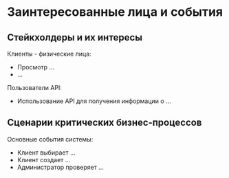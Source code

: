 # Заинтересованные лица и события

## Cтейкхолдеры и их интересы
Клиенты - физические лица:
- Просмотр ...
- ...

Пользователи API:
- Использование API для получения информации о ...

## Сценарии критических бизнес-процессов
Основные события системы:
- Клиент выбирает ...
- Клиент создает ...
- Администратор проверяет ...